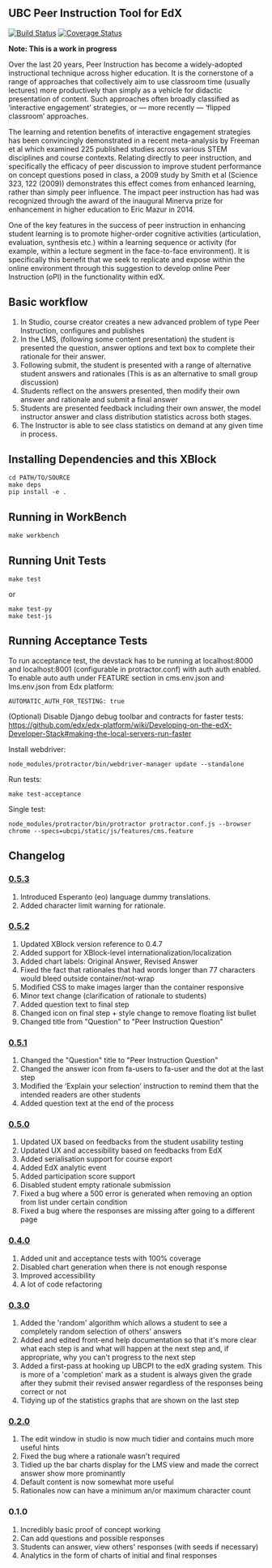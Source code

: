 ## UBC Peer Instruction Tool for EdX

[![Build Status](https://travis-ci.org/ubc/ubcpi.svg)](https://travis-ci.org/ubc/ubcpi) [![Coverage Status](https://coveralls.io/repos/ubc/ubcpi/badge.svg?branch=master&service=github)](https://coveralls.io/github/ubc/ubcpi?branch=master)

__Note: This is a work in progress__

Over the last 20 years, Peer Instruction has become a widely-adopted instructional technique across higher education. It is the cornerstone of a range of approaches that collectively aim to use classroom time (usually lectures) more productively than simply as a vehicle for didactic presentation of content. Such approaches often broadly classified as  ‘interactive engagement’ strategies, or — more recently — ‘flipped classroom’ approaches.

The learning and retention benefits of interactive engagement strategies has been convincingly demonstrated in a recent meta-analysis by Freeman et al which examined 225 published studies across various STEM disciplines and course contexts. Relating directly to peer instruction, and specifically the efficacy of peer discussion to improve student performance on concept questions posed in class, a 2009 study by Smith et al (Science 323, 122 (2009)) demonstrates this effect comes from enhanced learning, rather than simply peer influence. The impact peer instruction has had was recognized through the award of the inaugural Minerva prize for enhancement in higher education to Eric Mazur in 2014.

One of the key features in the success of peer instruction in enhancing student learning is to promote higher-order cognitive activities (articulation, evaluation, synthesis etc.) within a learning sequence or activity (for example, within a lecture segment in the face-to-face environment). It is specifically this benefit that we seek to replicate and expose within the online environment through this suggestion to develop online Peer Instruction (oPI) in the functionality within edX.

## Basic workflow

1. In Studio, course creator creates a new advanced problem of type Peer Instruction, configures and publishes
2. In the LMS, (following some content presentation) the student is presented the question, answer options and text box to complete their rationale for their answer.
3. Following submit, the student is presented with a range of alternative student answers and rationales (This is as an alternative to small group discussion)
4. Students reflect on the answers presented, then modify their own answer and rationale and submit a final answer
5. Students are presented feedback including their own answer, the model instructor answer and class distribution statistics across both stages.
6. The Instructor is able to see class statistics on demand at any given time in process.

## Installing Dependencies and this XBlock

    cd PATH/TO/SOURCE
    make deps
    pip install -e .

## Running in WorkBench

    make workbench

## Running Unit Tests

    make test
or

    make test-py
    make test-js

## Running Acceptance Tests
 To run acceptance test, the devstack has to be running at localhost:8000 and localhost:8001 (configurable in protractor.conf) with auth auth enabled. To enable auto auth under FEATURE section in cms.env.json and lms.env.json from Edx platform:

    AUTOMATIC_AUTH_FOR_TESTING: true

(Optional) Disable Django debug toolbar and contracts for faster tests: https://github.com/edx/edx-platform/wiki/Developing-on-the-edX-Developer-Stack#making-the-local-servers-run-faster

Install webdriver:

	node_modules/protractor/bin/webdriver-manager update --standalone

Run tests:

    make test-acceptance

Single test:

    node_modules/protractor/bin/protractor protractor.conf.js --browser chrome --specs=ubcpi/static/js/features/cms.feature

## Changelog

### [0.5.3](https://github.com/ubc/ubcpi/issues?q=milestone%3A0.5.3+is%3Aclosed)
1. Introduced Esperanto (eo) language dummy translations.
2. Added character limit warning for rationale.

### [0.5.2](https://github.com/ubc/ubcpi/issues?q=milestone%3A0.5.2+is%3Aclosed)
1. Updated XBlock version reference to 0.4.7
2. Added support for XBlock-level internationalization/localization
3. Added chart labels: Original Answer, Revised Answer
4. Fixed the fact that rationales that had words longer than 77 characters would bleed outside container/not-wrap
5. Modified CSS to make images larger than the container responsive
6. Minor text change (clarification of rationale to students)
7. Added question text to final step
8. Changed icon on final step + style change to remove floating list bullet
9. Changed title from "Question" to "Peer Instruction Question"

### [0.5.1](https://github.com/ubc/ubcpi/issues?q=milestone%3A0.5.1+is%3Aclosed)
1. Changed the "Question" title to "Peer Instruction Question"
2. Changed the answer icon from fa-users to fa-user and the dot at the last step
3. Modified the ‘Explain your selection’ instruction to remind them that the intended readers are other students
4. Added question text at the end of the process

### [0.5.0](https://github.com/ubc/ubcpi/issues?q=milestone%3A0.5.0+is%3Aclosed)
1. Updated UX based on feedbacks from the student usability testing
2. Updated UX and accessibility based on feedbacks from EdX
3. Added serialisation support for course export
4. Added EdX analytic event
5. Added participation score support
6. Disabled student empty rationale submission
7. Fixed a bug where a 500 error is generated when removing an option from list under certain condition
8. Fixed a bug where the responses are missing after going to a different page

### [0.4.0](https://github.com/ubc/ubcpi/issues?q=milestone%3A0.4+is%3Aclosed)
1. Added unit and acceptance tests with 100% coverage
2. Disabled chart generation when there is not enough response
3. Improved accessibility
4. A lot of code refactoring

### [0.3.0](https://github.com/ubc/ubcpi/issues?q=milestone%3A0.3+is%3Aclosed)

1. Added the 'random' algorithm which allows a student to see a completely random selection of others' answers
2. Added and edited front-end help documentation so that it's more clear what each step is and what will happen at the next step and, if appropriate, why you can't progress to the next step
3. Added a first-pass at hooking up UBCPI to the edX grading system. This is more of a 'completion' mark as a student is always given the grade after they submit their revised answer regardless of the responses being correct or not
4. Tidying up of the statistics graphs that are shown on the last step

### [0.2.0](https://github.com/ubc/ubcpi/issues?q=milestone%3A0.2+is%3Aclosed)

1. The edit window in studio is now much tidier and contains much more useful hints
2. Fixed the bug where a rationale wasn't required
3. Tidied up the bar charts display for the LMS view and made the correct answer show more prominantly
4. Default content is now somewhat more useful
5. Rationales now can have a minimum an/or maximum character count

### 0.1.0
1. Incredibly basic proof of concept working
2. Can add questions and possible responses
3. Students can answer, view others' responses (with seeds if necessary)
4. Analytics in the form of charts of initial and final responses
